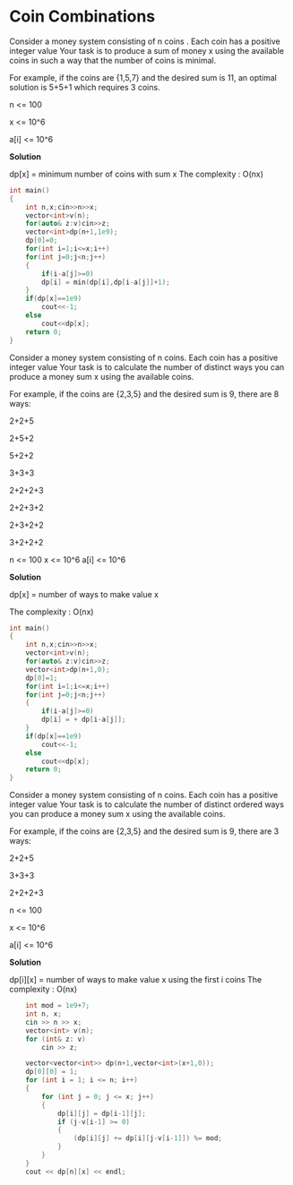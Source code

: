 # Coin Combinations

Consider a money system consisting of n coins . Each coin has a positive integer value
Your task is to produce a sum of money x using the available coins in such a way that 
the number of coins is minimal.
    
For example, if the coins are {1,5,7} and the desired sum is 11, an optimal solution 
is 5+5+1 which requires 3 coins.
    
n <= 100
    
x <= 10^6

a[i] <= 10^6

**Solution**

dp[x] = minimum number of coins with sum x
The complexity : O(nx)
    
```cpp
int main()
{
    int n,x;cin>>n>>x;
    vector<int>v(n);
    for(auto& z:v)cin>>z;
    vector<int>dp(n+1,1e9);
    dp[0]=0;
    for(int i=1;i<=x;i++)
    for(int j=0;j<n;j++)
    {
        if(i-a[j]>=0)
        dp[i] = min(dp[i],dp[i-a[j]]+1);
    }
    if(dp[x]==1e9)
        cout<<-1;
    else 
        cout<<dp[x];
    return 0;
}
```
Consider a money system consisting of n coins. Each coin has a positive integer value
Your task is to calculate the number of distinct ways you can produce a money sum x 
using the available coins.
    
For example, if the coins are {2,3,5} and the desired sum is 9, there are 8 ways:

2+2+5
    
2+5+2
    
5+2+2
    
3+3+3
    
2+2+2+3
    
2+2+3+2
    
2+3+2+2
    
3+2+2+2
    
n <= 100
x <= 10^6
a[i] <= 10^6

**Solution**

dp[x] = number of ways to make value x

The complexity : O(nx)
    
```cpp
int main()
{
    int n,x;cin>>n>>x;
    vector<int>v(n);
    for(auto& z:v)cin>>z;
    vector<int>dp(n+1,0);
    dp[0]=1;
    for(int i=1;i<=x;i++)
    for(int j=0;j<n;j++)
    {
        if(i-a[j]>=0)
        dp[i] = + dp[i-a[j]];
    }
    if(dp[x]==1e9)
        cout<<-1;
    else 
        cout<<dp[x];
    return 0;
}
```
Consider a money system consisting of n coins. Each coin has a positive integer value
Your task is to calculate the number of  distinct ordered ways you can produce a money 
sum x using the available coins.
    
For example, if the coins are {2,3,5} and the desired sum is 9, there are 3 ways:

2+2+5
    
3+3+3
    
2+2+2+3

n <= 100
    
x <= 10^6

a[i] <= 10^6

**Solution**

dp[i][x] = number of ways to make value x using the first i coins
The complexity : O(nx)
    
```cpp
    int mod = 1e9+7;
    int n, x;
    cin >> n >> x;
    vector<int> v(n);
    for (int& z: v)
        cin >> z;

    vector<vector<int>> dp(n+1,vector<int>(x+1,0));
    dp[0][0] = 1;
    for (int i = 1; i <= n; i++)
    {
        for (int j = 0; j <= x; j++)
        {
            dp[i][j] = dp[i-1][j];
            if (j-v[i-1] >= 0)
            {
                (dp[i][j] += dp[i][j-v[i-1]]) %= mod;
            }
        }
    }
    cout << dp[n][x] << endl;
```
